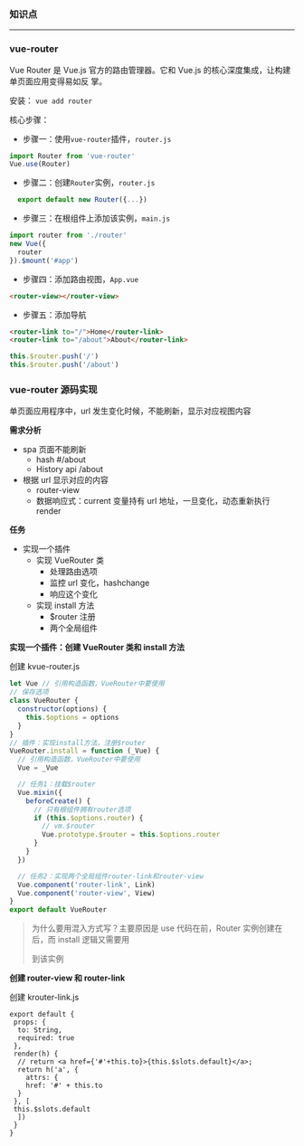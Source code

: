 ### 知识点

---

### vue-router

Vue Router 是 Vue.js 官⽅的路由管理器。它和 Vue.js 的核⼼深度集成，让构建单⻚⾯应⽤变得易如反 掌。

安装： `vue add router`

核⼼步骤：

- 步骤⼀：使⽤`vue-router`插件，`router.js`

```js
import Router from 'vue-router'
Vue.use(Router)
```

- 步骤⼆：创建`Router`实例，`router.js`

```js
  export default new Router({...})
```

- 步骤三：在根组件上添加该实例，`main.js`

```js
import router from './router'
new Vue({
  router
}).$mount('#app')
```

- 步骤四：添加路由视图，`App.vue`

```html
<router-view></router-view>
```

- 步骤五：添加导航

```html
<router-link to="/">Home</router-link>
<router-link to="/about">About</router-link>
```

```js
this.$router.push('/')
this.$router.push('/about')
```

### vue-router 源码实现

单⻚⾯应⽤程序中，url 发⽣变化时候，不能刷新，显示对应视图内容

**需求分析**

- spa ⻚⾯不能刷新
  - hash #/about
  - History api /about
- 根据 url 显示对应的内容
  - router-view
  - 数据响应式：current 变量持有 url 地址，⼀旦变化，动态重新执⾏ render

**任务**

- 实现⼀个插件
  - 实现 VueRouter 类
    - 处理路由选项
    - 监控 url 变化，hashchange
    - 响应这个变化
  - 实现 install ⽅法
    - $router 注册
    - 两个全局组件

**实现⼀个插件：创建 VueRouter 类和 install ⽅法**

创建 kvue-router.js

```js
let Vue // 引⽤构造函数，VueRouter中要使⽤
// 保存选项
class VueRouter {
  constructor(options) {
    this.$options = options
  }
}
// 插件：实现install⽅法，注册$router
VueRouter.install = function (_Vue) {
  // 引⽤构造函数，VueRouter中要使⽤
  Vue = _Vue

  // 任务1：挂载$router
  Vue.mixin({
    beforeCreate() {
      // 只有根组件拥有router选项
      if (this.$options.router) {
        // vm.$router
        Vue.prototype.$router = this.$options.router
      }
    }
  })

  // 任务2：实现两个全局组件router-link和router-view
  Vue.component('router-link', Link)
  Vue.component('router-view', View)
}
export default VueRouter
```

> 为什么要⽤混⼊⽅式写？主要原因是 use 代码在前，Router 实例创建在后，⽽ install 逻辑⼜需要⽤
>
> 到该实例

**创建 router-view 和 router-link**

创建 krouter-link.js

```
export default {
 props: {
  to: String,
  required: true
 },
 render(h) {
  // return <a href={'#'+this.to}>{this.$slots.default}</a>;
  return h('a', {
    attrs: {
    href: '#' + this.to
  }
 }, [
 this.$slots.default
  ])
 }
}
```
